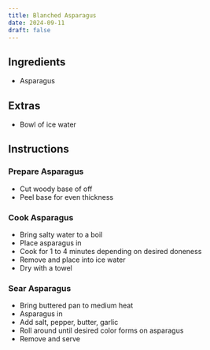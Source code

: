 ```yaml
---
title: Blanched Asparagus
date: 2024-09-11
draft: false
---
```


## Ingredients

* Asparagus

## Extras

* Bowl of ice water

## Instructions

### Prepare Asparagus

* Cut woody base of off
* Peel base for even thickness

### Cook Asparagus

* Bring salty water to a boil
* Place asparagus in
* Cook for 1 to 4 minutes depending on desired doneness
* Remove and place into ice water
* Dry with a towel

### Sear Asparagus
* Bring buttered pan to medium heat
* Asparagus in
* Add salt, pepper, butter, garlic
* Roll around until desired color forms on asparagus
* Remove and serve